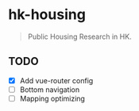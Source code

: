 # hk-housing

> Public Housing Research in HK.

## TODO

- [x] Add vue-router config
- [ ] Bottom navigation
- [ ] Mapping optimizing
